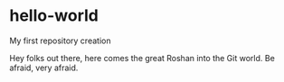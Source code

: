 # hello-world
My first repository creation

Hey folks out there, here comes the great Roshan into the Git world. Be afraid, very afraid. 

